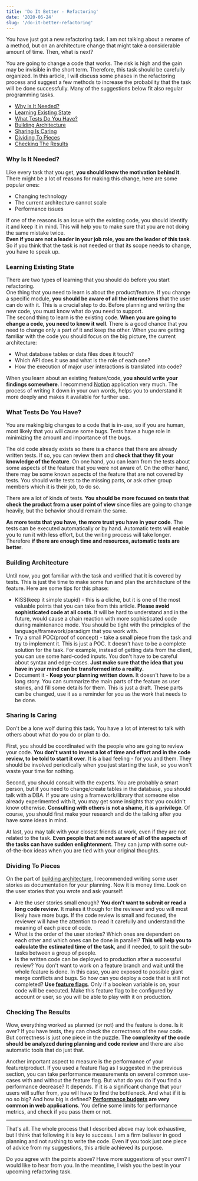 ```yaml
---
title: 'Do It Better - Refactoring'
date: '2020-06-24'
slug: '/do-it-better-refactoring'
---
```


You have just got a new refactoring task. I am not talking about a rename of a method, but on an architecture change that might take a considerable amount of time. Then, what is next?

You are going to change a code that works. The risk is high and the gain may be invisible in the short term. Therefore, this task should be carefully organized. In this article, I will discuss some phases in the refactoring process and suggest a few methods to increase the probability that the task will be done successfully. Many of the suggestions below fit also regular programming tasks.

- [Why Is It Needed? ](#why-is-it-needed)
- [Learning Existing State](#learning-existing-state)
- [What Tests Do You Have?](#what-tests-do-you-have)
- [Building Architecture](#building-architecture)
- [Sharing Is Caring](#sharing-is-caring)
- [Dividing To Pieces](#dividing-to-pieces)
- [Checking The Results](#checking-the-results)

### Why Is It Needed?

Like every task that you get, **you should know the motivation behind it**. There might be a lot of reasons for making this change, here are some popular ones:

- Changing technology
- The current architecture cannot scale
- Performance issues

If one of the reasons is an issue with the existing code, you should identify it and keep it in mind. This will help you to make sure that you are not doing the same mistake twice.  
**Even if you are not a leader in your job role, you are the leader of this task**. So if you think that the task is not needed or that its scope needs to change, you have to speak up.

### Learning Existing State

There are two types of learning that you should do before you start refactoring.  
One thing that you need to learn is about the product/feature. If you change a specific module, **you should be aware of all the interactions** that the user can do with it. This is a crucial step to do. Before planning and writing the new code, you must know what do you need to support.  
The second thing to learn is the existing code. **When you are going to change a code, you need to know it well**. There is a good chance that you need to change only a part of it and keep the other. When you are getting familiar with the code you should focus on the big picture, the current architecture:

- What database tables or data files does it touch?
- Which API does it use and what is the role of each one?
- How the execution of major user interactions is translated into code?

When you learn about an existing feature/code, **you should write your findings somewhere**. I recommend [Notion](https://www.notion.so/) application very much. The process of writing it down in your own words, helps you to understand it more deeply and makes it available for further use.

### What Tests Do You Have?

You are making big changes to a code that is in-use, so if you are human, most likely that you will cause some bugs. Tests have a huge role in minimizing the amount and importance of the bugs.

The old code already exists so there is a chance that there are already written tests. If so, you can review them and **check that they fit your knowledge of the feature**. On one hand, you can learn from the tests about some aspects of the feature that you were not aware of. On the other hand, there may be some known aspects of the feature that are not covered by tests. You should write tests to the missing parts, or ask other group members which it is their job, to do so.

There are a lot of kinds of tests. **You should be more focused on tests that check the product from a user point of view** since files are going to change heavily, but the behavior should remain the same.

**As more tests that you have, the more trust you have in your code**. The tests can be executed automatically or by hand. Automatic tests will enable you to run it with less effort, but the writing process will take longer. Therefore **if there are enough time and resources, automatic tests are better**.

### Building Architecture

Until now, you got familiar with the task and verified that it is covered by tests. This is just the time to make some fun and plan the architecture of the feature. Here are some tips for this phase:

- KISS(keep it simple stupid) - this is a cliche, but it is one of the most valuable points that you can take from this article. **Please avoid sophisticated code at all costs**. It will be hard to understand and in the future, would cause a chain reaction with more sophisticated code during maintenance mode. You should be tight with the principles of the language/framework/paradigm that you work with.
- Try a small POC(proof of concept) - take a small piece from the task and try to implement it. This is just a POC. It doesn't have to be a complete solution for the task. For example, instead of getting data from the client, you can use some hard-coded inputs. You don't have to be careful about syntax and edge-cases. **Just make sure that the idea that you have in your mind can be transformed into a reality.**
- Document it - **Keep your planning written down**. It doesn't have to be a long story. You can summarize the main parts of the feature as user stories, and fill some details for them. This is just a draft. These parts can be changed, use it as a reminder for you as the work that needs to be done.

### Sharing Is Caring

Don't be a lone wolf during this task. You have a lot of interest to talk with others about what do you do or plan to do.

First, you should be coordinated with the people who are going to review your code. **You don't want to invest a lot of time and effort and in the code review, to be told to start it over**. It is a bad feeling - for you and them. They should be involved periodically when you just starting the task, so you won't waste your time for nothing.

Second, you should consult with the experts. You are probably a smart person, but if you need to change/create tables in the database, you should talk with a DBA. If you are using a framework/library that someone else already experimented with it, you may get some insights that you couldn't know otherwise. **Consulting with others is not a shame, it is a privilege**. Of course, you should first make your research and do the talking after you have some ideas in mind.

At last, you may talk with your closest friends at work, even if they are not related to the task. **Even people that are not aware of all of the aspects of the tasks can have sudden enlightenment**. They can jump with some out-of-the-box ideas when you are tied with your original thoughts.

### Dividing To Pieces

On the part of [building architecture](#building-architecture), I recommended writing some user stories as documentation for your planning. Now it is money time. Look on the user stories that you wrote and ask yourself:

- Are the user stories small enough? **You don't want to submit or read a long code review**. It makes it though for the reviewer and you will most likely have more bugs. If the code review is small and focused, the reviewer will have the attention to read it carefully and understand the meaning of each piece of code.
- What is the order of the user stories? Which ones are dependent on each other and which ones can be done in parallel? **This will help you to calculate the estimated time of the task**, and if needed, to split the sub-tasks between a group of people.
- Is the written code can be deployed to production after a successful review? You don't want to work on a feature branch and wait until the whole feature is done. In this case, you are exposed to possible giant merge conflicts and bugs. So how can you deploy a code that is still not completed? **Use [feature flags](https://www.martinfowler.com/articles/feature-toggles.html)**. Only if a boolean variable is on, your code will be executed. Make this feature flag to be configured by account or user, so you will be able to play with it on production.

### Checking The Results

Wow, everything worked as planned (or not) and the feature is done. Is it over? If you have tests, they can check the correctness of the new code. But correctness is just one piece in the puzzle. **The complexity of the code should be analyzed during planning and code review** and there are also automatic tools that do just that.

Another important aspect to measure is the performance of your feature/product. If you used a feature flag as I suggested in the previous section, you can take performance measurements on several common use-cases with and without the feature flag. But what do you do if you find a performance decrease? It depends. If it is a significant change that your users will suffer from, you will have to find the bottleneck. And what if it is no so big? And how big is defined? **[Performance budgets](https://web.dev/performance-budgets-101/) are very common in web applications**. You define some limits for performance metrics, and check if you pass them or not.

---

That's all. The whole process that I described above may look exhaustive, but I think that following it is key to success. I am a firm believer in good planning and not rushing to write the code. Even if you took just one piece of advice from my suggestions, this article achieved its purpose.

Do you agree with the points above? Have more suggestions of your own? I would like to hear from you. In the meantime, I wish you the best in your upcoming refactoring task.
